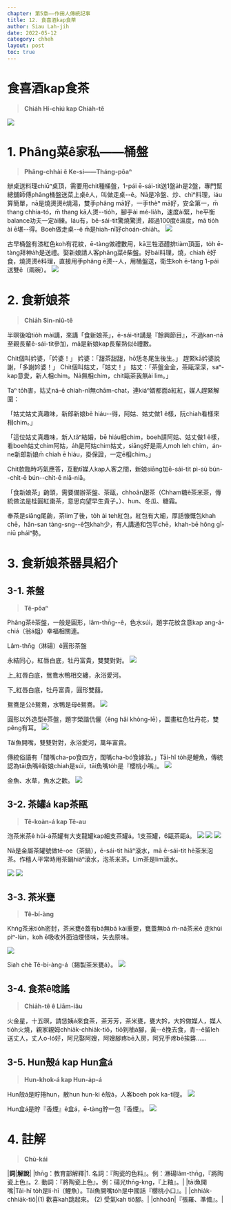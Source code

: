 ```yaml
---
chapter: 第5章——作田人傳統記事
title: 12. 食喜酒kap食茶
author: Siau Lah-jih
date: 2022-05-12
category: chheh
layout: post
toc: true
---
```


# 食喜酒kap食茶
> **Chia̍h Hí-chiú kap Chia̍h-tê**

![](../too5/18/圖.jpg)


# 1. Phâng菜ê家私——桶盤
> **Phâng-chhài ê Ke-si——Tháng-pôaⁿ**

辦桌送料理chiūⁿ桌頂，需要用chit種桶盤，1-pái ē-sái-tit送1盤a̍h是2盤，專門幫總舖師傅phâng桶盤送菜上桌ê人，叫做走桌--ê。Nā是冷盤、炒、chìⁿ料理，iáu算簡單，nā是燒燙燙ê燒湯，雙手phâng mā好，一手thèⁿ mā好，安全第一，m̄ thang chhia-tó，m̄ thang kā人燙--tio̍h，腳手ài mé-lia̍h，速度ài緊，he平衡balance功夫一定ài練。Iáu有，bē-sái-tit驚燒驚燙，超過100度ê溫度，mā tio̍h ài ē堪--得。Boeh做走桌--ê m̄是hiah-nī好choán-chia̍h。
![](../too5/18/185-桶盤.jpg)

古早桶盤有漆紅色koh有花紋，ē-tàng做禮數用，kā三牲酒醴排tiàm頂面，to̍h ē-tàng拜神a̍h是送禮。娶新娘請人客phâng菜ê柴盤。好bái料理，燒，chiah ē好食，燒燙燙ê料理，直接用手phâng ē燙--人，用桶盤送，衛生koh ē-tàng 1-pái送雙ē（兩碗）。
![](../too5/18/186-桶盤.jpg)

# 2. 食新娘茶
> **Chia̍h Sin-niû-tê**

半暝後咱tio̍h mài講，來講「食新娘茶」，ē-sái-tit講是『餘興節目』，不過kan-nā至親長輩ē-sái-tit參加，mā是新娘kap長輩熟似ê禮數。

Chit個叫妗婆，「妗婆！」
妗婆：「甜茶甜甜，hō͘恁冬尾生後生。」
趕緊kā妗婆說謝，「多謝妗婆！」
Chit個叫姑丈，「姑丈！」
姑丈：「茶盤金金，茶甌深深，saⁿ-kap意愛，新人相chim。Nā無相chim，chit甌茶我無ài lim。」

Taⁿ to̍h害，姑丈ná-ē chiah-nī無chām-chat，連kiáⁿ婿都面á紅紅，媒人趕緊解圍：

「姑丈姑丈真趣味，新郎新娘bē hiáu--得，阿姑、姑丈做1 ê樣，阮chiah看樣來相chim。」

「這位姑丈真趣味，新人tăⁿ結婚，bē hiáu相chim，boeh請阿姑、姑丈做1 ê樣，看boeh姑丈chim阿姑，a̍h是阿姑chim姑丈，siāng好是兩人mo͘h leh chim，án-ne新郎新娘m̄ chiah ē hiáu，掛保證，一定ē相chim。」

Chit款臨時巧氣應答，互動tī媒人kap人客之間，新娘siāng加ē-sái-tit pì-sù bún--chi̍t-ē bún--chi̍t-ē niā-niā。

「食新娘茶」齣頭，需要備辦茶盤、茶甌，chhoân甜茶（Chham糖ê茶米茶，傳統做法是桂圓紅棗茶，意思向望早生貴子。）、hun、冬瓜、糖霜。

奉茶是siāng尾齣，茶lim了後，to̍h ài teh紅包，紅包有大細，厚話慷慨包khah chē，hân-san tàng-sng--ê包khah少，有人講通和包平chē，khah-bē hông gī-niū pháiⁿ勢。

# 3. 食新娘茶器具紹介

## 3-1. 茶盤
> **Tê-pôaⁿ**

Phâng茶ê茶盤，一般是圓形，lâm-thn̄g--ê，色水súi，題字花紋含意kap ang-á-chiá（翁á姐）幸福相關連。

Lâm-thn̄g（淋碭）ê圓形茶盤

永結同心，紅唇白底，牡丹富貴，雙雙對對。
![](../too5/18/140-茶盤.jpg)

上_紅唇白底，鴛鴦水鴨相交纏，永浴愛河。

下_紅唇白底，牡丹富貴，圓形雙囍。

鴛鴦是公ê鴛鴦，水鴨是母ê鴛鴦。
![](../too5/18/141-茶盤.jpg)

圓形以外造型ê茶盤，題字榮諧伉儷（êng hâi khòng-lē），圖畫紅色牡丹花，雙pêng有耳。
![](../too5/18/142-茶盤.jpg)

Tāi魚開嘴，雙雙對對，永浴愛河，萬年富貴。

傳統俗語有「闊嘴cha-po͘食四方，闊嘴cha-bó͘食嫁妝。」Tāi-hî to̍h是鯉魚，傳統認為tāi魚嘴ê新娘chiah是súi，tāi魚嘴to̍h是『櫻桃小嘴』。
![](../too5/18/143-茶盤.jpg)

金魚、水草，魚水之歡。
![](../too5/18/144-茶盤.jpg)

## 3-2. 茶罐á kap茶甌
> **Tê-koàn-á kap Tê-au**

泡茶米茶ê hûi-á茶罐有大支龍罐kap細支茶罐á。1支茶罐，6甌茶甌á。
![](../too5/18/145-茶罐仔.jpg)
![](../too5/18/146-茶罐.jpg)
![](../too5/18/147-茶罐仔茶甌.jpg)

Nā是金屬茶罐號做tê-oe（茶鍋），ē-sái-tit hiâⁿ滾水，mā ē-sái-tit hē茶米泡茶。作穡人平常時用茶鍋hiâⁿ滾水，泡茶米茶。Lim茶是lim滾水。

![](../too5/18/147a-茶罐.jpg)
![](../too5/18/147b-茶罐.jpg)

## 3-3. 茶米甕
> **Tê-bí-àng**

Khǹg茶米tio̍h密封，茶米甕ê蓋有bā無bā kài重要，甕蓋無bā m̄-nā茶米ē 走khùi pìⁿ-lùn，koh ē吸收外面油煙怪味，失去原味。

![](../too5/18/148-茶米甕仔.jpg)

Siah chè Tê-bí-àng-á（錫製茶米甕á）。
![](../too5/18/148a.jpg)

## 3-4. 食茶ê唸謠
> **Chia̍h-tê ê Liām-iâu**

火金星，十五暝，請恁姨á來食茶，茶芳芳，茶米甕，甕大妗，大妗做媒人，媒人tio̍h火燒，親家親姆chhia̍k-chhia̍k-tiô，tiô到柚á腳，黃--ê挽去食，青--ê留leh送丈人，丈人o-ló好，阿兄娶阿嫂，阿嫂腳疼bē入房，阿兄手疼bē挨礱‥‥‥

## 3-5. Hun殼á kap Hun盒á
> **Hun-khok-á kap Hun-a̍p-á**

Hun殼á是貯捲hun，散hun hun-ki ê殼á，人客boeh pok ka-tī提。
![](../too5/18/149-薰殼仔.jpg)

Hun盒á是貯『香煙』ê盒á，ē-tàng貯一包『香煙』。
![](../too5/18/150-薰盒仔.jpg)

# 4. 註解
> **Chù-kái**

|**詞**|**解說**|
|thn̄g：教育部解釋|1. 名詞：『陶瓷的色料』。例：淋碭lâm-thn̄g，『將陶瓷上色』。2. 動詞：『將陶瓷上色』。例：碭光thn̄g-kng，『上釉』。|
|tāi魚開嘴|Tāi-hî to̍h是lí-hî（鯉魚）。Tāi魚開嘴to̍h是中國話『櫻桃小口』。|
|chhia̍k-chhia̍k-tiô|(1) 歡喜kah跳起來。 (2) 受氣kah tiô腳。|
|chhoân|『張羅、準備』。|
